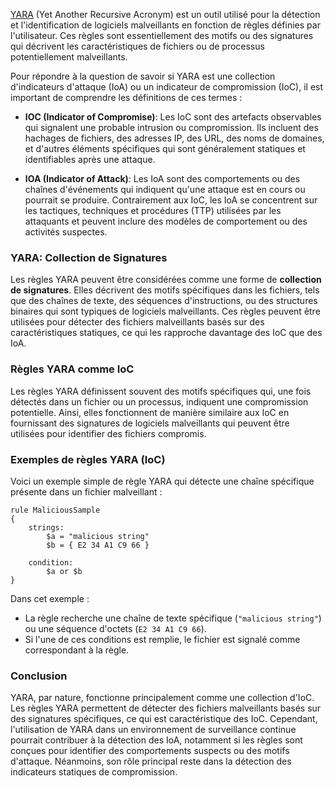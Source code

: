 [YARA](https://virustotal.github.io/yara/) (Yet Another Recursive Acronym) est un outil utilisé pour la détection et l'identification de logiciels malveillants en fonction de règles définies par l'utilisateur. Ces règles sont essentiellement des motifs ou des signatures qui décrivent les caractéristiques de fichiers ou de processus potentiellement malveillants.

Pour répondre à la question de savoir si YARA est une collection d'indicateurs d'attaque (IoA) ou un indicateur de compromission (IoC), il est important de comprendre les définitions de ces termes :

- **IOC (Indicator of Compromise)**: Les IoC sont des artefacts observables qui signalent une probable intrusion ou compromission. Ils incluent des hachages de fichiers, des adresses IP, des URL, des noms de domaines, et d'autres éléments spécifiques qui sont généralement statiques et identifiables après une attaque.

- **IOA (Indicator of Attack)**: Les IoA sont des comportements ou des chaînes d'événements qui indiquent qu'une attaque est en cours ou pourrait se produire. Contrairement aux IoC, les IoA se concentrent sur les tactiques, techniques et procédures (TTP) utilisées par les attaquants et peuvent inclure des modèles de comportement ou des activités suspectes.

### YARA: Collection de Signatures

Les règles YARA peuvent être considérées comme une forme de **collection de signatures**. Elles décrivent des motifs spécifiques dans les fichiers, tels que des chaînes de texte, des séquences d'instructions, ou des structures binaires qui sont typiques de logiciels malveillants. Ces règles peuvent être utilisées pour détecter des fichiers malveillants basés sur des caractéristiques statiques, ce qui les rapproche davantage des IoC que des IoA.

### Règles YARA comme IoC

Les règles YARA définissent souvent des motifs spécifiques qui, une fois détectés dans un fichier ou un processus, indiquent une compromission potentielle. Ainsi, elles fonctionnent de manière similaire aux IoC en fournissant des signatures de logiciels malveillants qui peuvent être utilisées pour identifier des fichiers compromis.

### Exemples de règles YARA (IoC)

Voici un exemple simple de règle YARA qui détecte une chaîne spécifique présente dans un fichier malveillant :

```yara
rule MaliciousSample
{
    strings:
        $a = "malicious string"
        $b = { E2 34 A1 C9 66 }
    
    condition:
        $a or $b
}
```

Dans cet exemple :
- La règle recherche une chaîne de texte spécifique (`"malicious string"`) ou une séquence d'octets (`E2 34 A1 C9 66`).
- Si l'une de ces conditions est remplie, le fichier est signalé comme correspondant à la règle.

### Conclusion

YARA, par nature, fonctionne principalement comme une collection d'IoC. Les règles YARA permettent de détecter des fichiers malveillants basés sur des signatures spécifiques, ce qui est caractéristique des IoC. Cependant, l'utilisation de YARA dans un environnement de surveillance continue pourrait contribuer à la détection des IoA, notamment si les règles sont conçues pour identifier des comportements suspects ou des motifs d'attaque. Néanmoins, son rôle principal reste dans la détection des indicateurs statiques de compromission.